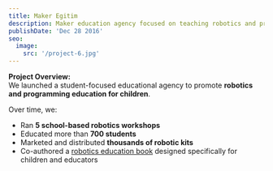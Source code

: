 ```yaml
---
title: Maker Egitim
description: Maker education agency focused on teaching robotics and programming to children, teachers, and schools
publishDate: 'Dec 28 2016'
seo:
  image:
    src: '/project-6.jpg'
---
```


**Project Overview:**  
We launched a student-focused educational agency to promote **robotics and programming education for children**.

Over time, we:

- Ran **5 school-based robotics workshops**
- Educated more than **700 students**
- Marketed and distributed **thousands of robotic kits**
- Co-authored a [robotics education book](https://www.amazon.com.tr/%C3%87ocuklar-i%C3%A7in-Scratch-ile-Robotik/dp/6059129544) designed specifically for children and educators
